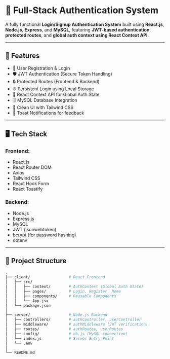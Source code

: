 # 🔐 Full-Stack Authentication System

A fully functional **Login/Signup Authentication System** built using **React.js**, **Node.js**, **Express**, and **MySQL**, featuring **JWT-based authentication**, **protected routes**, and **global auth context using React Context API**.

---

## 🚀 Features

- 🔑 User Registration & Login
- 🛡️ JWT Authentication (Secure Token Handling)
- 🔒 Protected Routes (Frontend & Backend)
- 🌐 Persistent Login using Local Storage
- 🧠 React Context API for Global Auth State
- 🗄️ MySQL Database Integration
- 🧼 Clean UI with Tailwind CSS
- 🧾 Toast Notifications for feedback

---

## 🖥️ Tech Stack

### Frontend:
- React.js
- React Router DOM
- Axios
- Tailwind CSS
- React Hook Form
- React Toastify

### Backend:
- Node.js
- Express.js
- MySQL
- JWT (jsonwebtoken)
- bcrypt (for password hashing)
- dotenv

---

## 📁 Project Structure

```bash
.
├── client/                 # React Frontend
│   ├── src/
│   │   ├── context/        # AuthContext (Global Auth State)
│   │   ├── pages/          # Login, Register, Home
│   │   ├── components/     # Reusable Components
│   │   └── App.jsx
│   └── package.json
│
├── server/                 # Node.js Backend
│   ├── controllers/        # authController, userController
│   ├── middleware/         # authMiddleware (JWT verification)
│   ├── routes/             # authRoutes, userRoutes
│   ├── config/             # db.js (MySQL connection)
│   └── index.js            # Server Entry Point
│   └── .env
│
└── README.md
